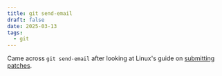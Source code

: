 ```yaml
---
title: git send-email
draft: false
date: 2025-03-13
tags:
  - git
---
```


Came across `git send-email` after looking at Linux's guide on [submitting patches][patch].

[patch]: https://www.kernel.org/doc/html/latest/process/submitting-patches.html#no-mime-no-links-no-compression-no-attachments-just-plain-text
